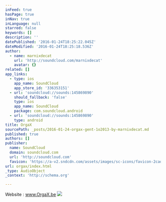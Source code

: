 ```yaml
---
inFeed: true
hasPage: true
inNav: true
inLanguage: null
starred: false
keywords: []
description: ''
datePublished: '2016-01-24T18:25:22.045Z'
dateModified: '2016-01-24T18:25:18.536Z'
author:
  - name: marnixdecat
    url: 'http://soundcloud.com/marnixdecat'
    avatar: {}
related: []
app_links:
  - type: ios
    app_name: SoundCloud
    app_store_id: '336353151'
  - url: 'soundcloud://sounds:145869890'
    should_fallback: 'false'
    type: ios
    app_name: SoundCloud
    package: com.soundcloud.android
  - url: 'soundcloud://sounds:145869890'
    type: android
title: OrgaX
sourcePath: _posts/2016-01-24-orgax-gent-1o2013-by-marnixdecat.md
published: true
authors: []
publisher:
  name: SoundCloud
  domain: soundcloud.com
  url: 'http://soundcloud.com'
  favicon: 'https://a-v2.sndcdn.com/assets/images/sc-icons/favicon-2cadd14b.ico'
url: orgax/index.html
_type: AudioObject
_context: 'http://schema.org'

---
```

Website : www.OrgaX.be
![](https://s3-us-west-2.amazonaws.com/the-grid-img/p/11a3114c7486b7a3096da6abc09229ef9deb1c3c.jpg)